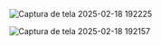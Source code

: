 ![Captura de tela 2025-02-18 192225](https://github.com/user-attachments/assets/c0ce59d8-b5af-4e02-b859-1a3bd3abe9c8)

![Captura de tela 2025-02-18 192157](https://github.com/user-attachments/assets/90b689e5-44f7-45f1-b84f-f93664dc761a)
